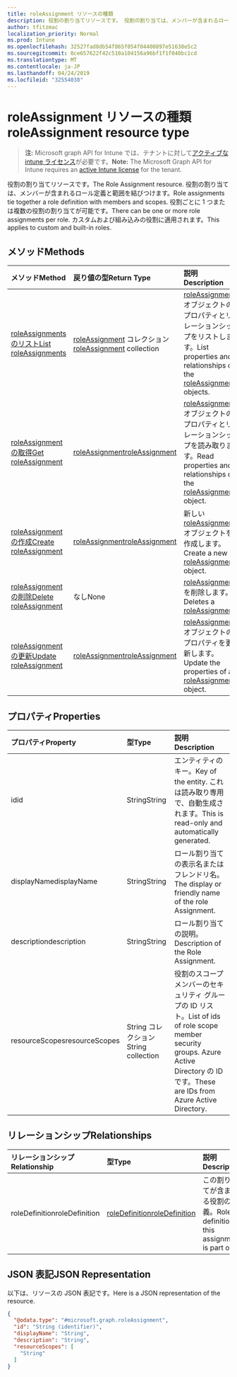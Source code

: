 ```yaml
---
title: roleAssignment リソースの種類
description: 役割の割り当てリソースです。 役割の割り当ては、メンバーが含まれるロール定義と範囲を結びつけます。 役割ごとに 1 つまたは複数の役割の割り当てが可能です。 カスタムおよび組み込みの役割に適用されます。
author: tfitzmac
localization_priority: Normal
ms.prod: Intune
ms.openlocfilehash: 32527fad8db54f865f054f04400897e51638e5c2
ms.sourcegitcommit: 0ce657622f42c510a104156a96bf1f1f040bc1cd
ms.translationtype: MT
ms.contentlocale: ja-JP
ms.lasthandoff: 04/24/2019
ms.locfileid: "32554038"
---
```

# <a name="roleassignment-resource-type"></a><span data-ttu-id="f7d0a-106">roleAssignment リソースの種類</span><span class="sxs-lookup"><span data-stu-id="f7d0a-106">roleAssignment resource type</span></span>

> <span data-ttu-id="f7d0a-107">**注:** Microsoft graph API for Intune では、テナントに対して[アクティブな intune ライセンス](https://go.microsoft.com/fwlink/?linkid=839381)が必要です。</span><span class="sxs-lookup"><span data-stu-id="f7d0a-107">**Note:** The Microsoft Graph API for Intune requires an [active Intune license](https://go.microsoft.com/fwlink/?linkid=839381) for the tenant.</span></span>

<span data-ttu-id="f7d0a-108">役割の割り当てリソースです。</span><span class="sxs-lookup"><span data-stu-id="f7d0a-108">The Role Assignment resource.</span></span> <span data-ttu-id="f7d0a-109">役割の割り当ては、メンバーが含まれるロール定義と範囲を結びつけます。</span><span class="sxs-lookup"><span data-stu-id="f7d0a-109">Role assignments tie together a role definition with members and scopes.</span></span> <span data-ttu-id="f7d0a-110">役割ごとに 1 つまたは複数の役割の割り当てが可能です。</span><span class="sxs-lookup"><span data-stu-id="f7d0a-110">There can be one or more role assignments per role.</span></span> <span data-ttu-id="f7d0a-111">カスタムおよび組み込みの役割に適用されます。</span><span class="sxs-lookup"><span data-stu-id="f7d0a-111">This applies to custom and built-in roles.</span></span>

## <a name="methods"></a><span data-ttu-id="f7d0a-112">メソッド</span><span class="sxs-lookup"><span data-stu-id="f7d0a-112">Methods</span></span>
|<span data-ttu-id="f7d0a-113">メソッド</span><span class="sxs-lookup"><span data-stu-id="f7d0a-113">Method</span></span>|<span data-ttu-id="f7d0a-114">戻り値の型</span><span class="sxs-lookup"><span data-stu-id="f7d0a-114">Return Type</span></span>|<span data-ttu-id="f7d0a-115">説明</span><span class="sxs-lookup"><span data-stu-id="f7d0a-115">Description</span></span>|
|:---|:---|:---|
|[<span data-ttu-id="f7d0a-116">roleAssignments のリスト</span><span class="sxs-lookup"><span data-stu-id="f7d0a-116">List roleAssignments</span></span>](../api/intune-rbac-roleassignment-list.md)|<span data-ttu-id="f7d0a-117">[roleAssignment](../resources/intune-rbac-roleassignment.md) コレクション</span><span class="sxs-lookup"><span data-stu-id="f7d0a-117">[roleAssignment](../resources/intune-rbac-roleassignment.md) collection</span></span>|<span data-ttu-id="f7d0a-118">[roleAssignment](../resources/intune-rbac-roleassignment.md) オブジェクトのプロパティとリレーションシップをリストします。</span><span class="sxs-lookup"><span data-stu-id="f7d0a-118">List properties and relationships of the [roleAssignment](../resources/intune-rbac-roleassignment.md) objects.</span></span>|
|[<span data-ttu-id="f7d0a-119">roleAssignment の取得</span><span class="sxs-lookup"><span data-stu-id="f7d0a-119">Get roleAssignment</span></span>](../api/intune-rbac-roleassignment-get.md)|[<span data-ttu-id="f7d0a-120">roleAssignment</span><span class="sxs-lookup"><span data-stu-id="f7d0a-120">roleAssignment</span></span>](../resources/intune-rbac-roleassignment.md)|<span data-ttu-id="f7d0a-121">[roleAssignment](../resources/intune-rbac-roleassignment.md) オブジェクトのプロパティとリレーションシップを読み取ります。</span><span class="sxs-lookup"><span data-stu-id="f7d0a-121">Read properties and relationships of the [roleAssignment](../resources/intune-rbac-roleassignment.md) object.</span></span>|
|[<span data-ttu-id="f7d0a-122">roleAssignment の作成</span><span class="sxs-lookup"><span data-stu-id="f7d0a-122">Create roleAssignment</span></span>](../api/intune-rbac-roleassignment-create.md)|[<span data-ttu-id="f7d0a-123">roleAssignment</span><span class="sxs-lookup"><span data-stu-id="f7d0a-123">roleAssignment</span></span>](../resources/intune-rbac-roleassignment.md)|<span data-ttu-id="f7d0a-124">新しい [roleAssignment](../resources/intune-rbac-roleassignment.md) オブジェクトを作成します。</span><span class="sxs-lookup"><span data-stu-id="f7d0a-124">Create a new [roleAssignment](../resources/intune-rbac-roleassignment.md) object.</span></span>|
|[<span data-ttu-id="f7d0a-125">roleAssignment の削除</span><span class="sxs-lookup"><span data-stu-id="f7d0a-125">Delete roleAssignment</span></span>](../api/intune-rbac-roleassignment-delete.md)|<span data-ttu-id="f7d0a-126">なし</span><span class="sxs-lookup"><span data-stu-id="f7d0a-126">None</span></span>|<span data-ttu-id="f7d0a-127">[roleAssignment](../resources/intune-rbac-roleassignment.md) を削除します。</span><span class="sxs-lookup"><span data-stu-id="f7d0a-127">Deletes a [roleAssignment](../resources/intune-rbac-roleassignment.md).</span></span>|
|[<span data-ttu-id="f7d0a-128">roleAssignment の更新</span><span class="sxs-lookup"><span data-stu-id="f7d0a-128">Update roleAssignment</span></span>](../api/intune-rbac-roleassignment-update.md)|[<span data-ttu-id="f7d0a-129">roleAssignment</span><span class="sxs-lookup"><span data-stu-id="f7d0a-129">roleAssignment</span></span>](../resources/intune-rbac-roleassignment.md)|<span data-ttu-id="f7d0a-130">[roleAssignment](../resources/intune-rbac-roleassignment.md) オブジェクトのプロパティを更新します。</span><span class="sxs-lookup"><span data-stu-id="f7d0a-130">Update the properties of a [roleAssignment](../resources/intune-rbac-roleassignment.md) object.</span></span>|

## <a name="properties"></a><span data-ttu-id="f7d0a-131">プロパティ</span><span class="sxs-lookup"><span data-stu-id="f7d0a-131">Properties</span></span>
|<span data-ttu-id="f7d0a-132">プロパティ</span><span class="sxs-lookup"><span data-stu-id="f7d0a-132">Property</span></span>|<span data-ttu-id="f7d0a-133">型</span><span class="sxs-lookup"><span data-stu-id="f7d0a-133">Type</span></span>|<span data-ttu-id="f7d0a-134">説明</span><span class="sxs-lookup"><span data-stu-id="f7d0a-134">Description</span></span>|
|:---|:---|:---|
|<span data-ttu-id="f7d0a-135">id</span><span class="sxs-lookup"><span data-stu-id="f7d0a-135">id</span></span>|<span data-ttu-id="f7d0a-136">String</span><span class="sxs-lookup"><span data-stu-id="f7d0a-136">String</span></span>|<span data-ttu-id="f7d0a-137">エンティティのキー。</span><span class="sxs-lookup"><span data-stu-id="f7d0a-137">Key of the entity.</span></span> <span data-ttu-id="f7d0a-138">これは読み取り専用で、自動生成されます。</span><span class="sxs-lookup"><span data-stu-id="f7d0a-138">This is read-only and automatically generated.</span></span>|
|<span data-ttu-id="f7d0a-139">displayName</span><span class="sxs-lookup"><span data-stu-id="f7d0a-139">displayName</span></span>|<span data-ttu-id="f7d0a-140">String</span><span class="sxs-lookup"><span data-stu-id="f7d0a-140">String</span></span>|<span data-ttu-id="f7d0a-141">ロール割り当ての表示名またはフレンドリ名。</span><span class="sxs-lookup"><span data-stu-id="f7d0a-141">The display or friendly name of the role Assignment.</span></span>|
|<span data-ttu-id="f7d0a-142">description</span><span class="sxs-lookup"><span data-stu-id="f7d0a-142">description</span></span>|<span data-ttu-id="f7d0a-143">String</span><span class="sxs-lookup"><span data-stu-id="f7d0a-143">String</span></span>|<span data-ttu-id="f7d0a-144">ロール割り当ての説明。</span><span class="sxs-lookup"><span data-stu-id="f7d0a-144">Description of the Role Assignment.</span></span>|
|<span data-ttu-id="f7d0a-145">resourceScopes</span><span class="sxs-lookup"><span data-stu-id="f7d0a-145">resourceScopes</span></span>|<span data-ttu-id="f7d0a-146">String コレクション</span><span class="sxs-lookup"><span data-stu-id="f7d0a-146">String collection</span></span>|<span data-ttu-id="f7d0a-147">役割のスコープ メンバーのセキュリティ グループの ID リスト。</span><span class="sxs-lookup"><span data-stu-id="f7d0a-147">List of ids of role scope member security groups.</span></span>  <span data-ttu-id="f7d0a-148">Azure Active Directory の ID です。</span><span class="sxs-lookup"><span data-stu-id="f7d0a-148">These are IDs from Azure Active Directory.</span></span>|

## <a name="relationships"></a><span data-ttu-id="f7d0a-149">リレーションシップ</span><span class="sxs-lookup"><span data-stu-id="f7d0a-149">Relationships</span></span>
|<span data-ttu-id="f7d0a-150">リレーションシップ</span><span class="sxs-lookup"><span data-stu-id="f7d0a-150">Relationship</span></span>|<span data-ttu-id="f7d0a-151">型</span><span class="sxs-lookup"><span data-stu-id="f7d0a-151">Type</span></span>|<span data-ttu-id="f7d0a-152">説明</span><span class="sxs-lookup"><span data-stu-id="f7d0a-152">Description</span></span>|
|:---|:---|:---|
|<span data-ttu-id="f7d0a-153">roleDefinition</span><span class="sxs-lookup"><span data-stu-id="f7d0a-153">roleDefinition</span></span>|[<span data-ttu-id="f7d0a-154">roleDefinition</span><span class="sxs-lookup"><span data-stu-id="f7d0a-154">roleDefinition</span></span>](../resources/intune-rbac-roledefinition.md)|<span data-ttu-id="f7d0a-155">この割り当てが含まれる役割の定義。</span><span class="sxs-lookup"><span data-stu-id="f7d0a-155">Role definition this assignment is part of.</span></span>|

## <a name="json-representation"></a><span data-ttu-id="f7d0a-156">JSON 表記</span><span class="sxs-lookup"><span data-stu-id="f7d0a-156">JSON Representation</span></span>
<span data-ttu-id="f7d0a-157">以下は、リソースの JSON 表記です。</span><span class="sxs-lookup"><span data-stu-id="f7d0a-157">Here is a JSON representation of the resource.</span></span>
<!-- {
  "blockType": "resource",
  "keyProperty": "id",
  "@odata.type": "microsoft.graph.roleAssignment"
}
-->
``` json
{
  "@odata.type": "#microsoft.graph.roleAssignment",
  "id": "String (identifier)",
  "displayName": "String",
  "description": "String",
  "resourceScopes": [
    "String"
  ]
}
```



